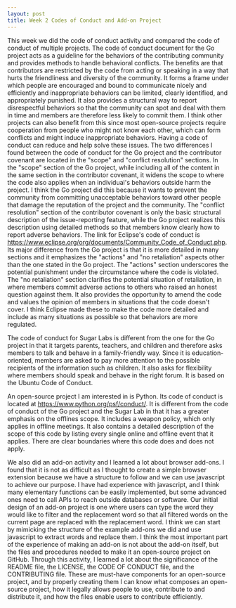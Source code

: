 ```yaml
---
layout: post
title: Week 2 Codes of Conduct and Add-on Project
---
```


This week we did the code of conduct activity and compared the code of conduct of multiple projects. The code of conduct document for the Go project acts as a guideline for the behaviors of the contributing community and provides methods to handle behavioral conflicts. The benefits are that contributors are restricted by the code from acting or speaking in a way that hurts the friendliness and diversity of the community. It forms a frame under which people are encouraged and bound to communicate nicely and efficiently and inappropriate behaviors can be limited, clearly identified, and appropriately punished. It also provides a structural way to report disrespectful behaviors so that the community can spot and deal with them in time and members are therefore less likely to commit them. I think other projects can also benefit from this since most open-source projects require cooperation from people who might not know each other, which can form conflicts and might induce inappropriate behaviors. Having a code of conduct can reduce and help solve these issues. <!--more-->The two differences I found between the code of conduct for the Go project and the contributor covenant are located in the "scope" and "conflict resolution" sections. In the "scope" section of the Go project, while including all of the content in the same section in the contributor covenant, it widens the scope to where the code also applies when an individual's behaviors outside harm the project. I think the Go project did this because it wants to prevent the community from committing unacceptable behaviors toward other people that damage the reputation of the project and the community. The "conflict resolution" section of the contributor covenant is only the basic structural description of the issue-reporting feature, while the Go project realizes this description using detailed methods so that members know clearly how to report adverse behaviors. The link for Eclipse's code of conduct is https://www.eclipse.org/org/documents/Community_Code_of_Conduct.php. Its major difference from the Go project is that it is more detailed in many sections and it emphasizes the "actions" and "no retaliation" aspects other than the one stated in the Go project. The "actions" section underscores the potential punishment under the circumstance where the code is violated. The "no retaliation" section clarifies the potential situation of retaliation, in where members commit adverse actions to others who raised an honest question against them. It also provides the opportunity to amend the code and values the opinion of members in situations that the code doesn't cover. I think Eclipse made these to make the code more detailed and include as many situations as possible so that behaviors are more regulated.

The code of conduct for Sugar Labs is different from the one for the Go project in that it targets parents, teachers, and children and therefore asks members to talk and behave in a family-friendly way. Since it is education-oriented, members are asked to pay more attention to the possible recipients of the information such as children. It also asks for flexibility where members should speak and behave in the right forum. It is based on the Ubuntu Code of Conduct.

An open-source project I am interested in is Python. Its code of conduct is located at https://www.python.org/psf/conduct/. It is different from the code of conduct of the Go project and the Sugar Lab in that it has a greater emphasis on the offlines scope. It includes a weapon policy, which only applies in offline meetings. It also contains a detailed description of the scope of this code by listing every single online and offline event that it applies. There are clear boundaries where this code does and does not apply.

We also did an add-on activity and I learned a lot about browser add-ons. I found that it is not as difficult as I thought to create a simple browser extension because we have a structure to follow and we can use javascript to achieve our purpose. I have had experience with javascript, and I think many elementary functions can be easily implemented, but some advanced ones need to call APIs to reach outside databases or software. Our initial design of an add-on project is one where users can type the word they would like to filter and the replacement word so that all filtered words on the current page are replaced with the replacement word. I think we can start by mimicking the structure of the example add-ons we did and use javascript to extract words and replace them. I think the most important part of the experience of making an add-on is not about the add-on itself, but the files and procedures needed to make it an open-source project on GitHub. Through this activity, I learned a lot about the significance of the README file, the LICENSE, the CODE OF CONDUCT file, and the CONTRIBUTING file. These are must-have components for an open-source project, and by properly creating them I can know what composes an open-source project, how it legally allows people to use, contribute to and distribute it, and how the files enable users to contribute efficiently.
